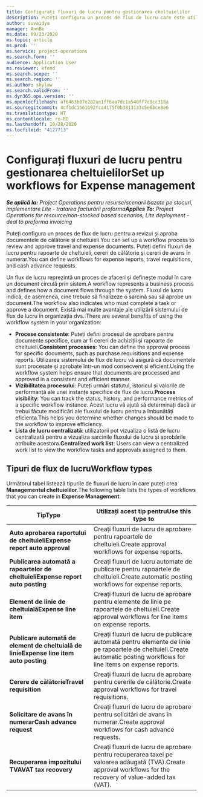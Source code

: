 ```yaml
---
title: Configurați fluxuri de lucru pentru gestionarea cheltuielilor
description: Puteți configura un proces de flux de lucru care este utilizat pentru a revizui și aproba documentele de călătorie și cheltuieli.
author: suvaidya
manager: AnnBe
ms.date: 09/23/2020
ms.topic: article
ms.prod: ''
ms.service: project-operations
ms.search.form: ''
audience: Application User
ms.reviewer: kfend
ms.search.scope: ''
ms.search.region: ''
ms.author: shylaw
ms.search.validFrom: ''
ms.dyn365.ops.version: ''
ms.openlocfilehash: af6463b07e282ae1ff6aa7dc1a540ff7c8cc318a
ms.sourcegitcommit: 4cf1dc1561b92fca4175f0b3813133c5e63ce8e6
ms.translationtype: HT
ms.contentlocale: ro-RO
ms.lasthandoff: 10/28/2020
ms.locfileid: "4127713"
---
```

# <a name="set-up-workflows-for-expense-management"></a><span data-ttu-id="31dd3-103">Configurați fluxuri de lucru pentru gestionarea cheltuielilor</span><span class="sxs-lookup"><span data-stu-id="31dd3-103">Set up workflows for Expense management</span></span>

<span data-ttu-id="31dd3-104">_**Se aplică la:** Project Operations pentru resurse/scenarii bazate pe stocuri, implementare Lite - tratarea facturării proforma_</span><span class="sxs-lookup"><span data-stu-id="31dd3-104">_**Applies To:** Project Operations for resource/non-stocked based scenarios, Lite deployment - deal to proforma invoicing_</span></span>

<span data-ttu-id="31dd3-105">Puteți configura un proces de flux de lucru pentru a revizui și aproba documentele de călătorie și cheltuieli.</span><span class="sxs-lookup"><span data-stu-id="31dd3-105">You can set up a workflow process to review and approve travel and expense documents.</span></span> <span data-ttu-id="31dd3-106">Puteți defini fluxuri de lucru pentru rapoarte de cheltuieli, cereri de călătorie și cereri de avans în numerar.</span><span class="sxs-lookup"><span data-stu-id="31dd3-106">You can define workflows for expense reports, travel requisitions, and cash advance requests.</span></span>

<span data-ttu-id="31dd3-107">Un flux de lucru reprezintă un proces de afaceri și definește modul în care un document circulă prin sistem.</span><span class="sxs-lookup"><span data-stu-id="31dd3-107">A workflow represents a business process and defines how a document flows through the system.</span></span> <span data-ttu-id="31dd3-108">Fluxul de lucru indică, de asemenea, cine trebuie să finalizeze o sarcină sau să aprobe un document.</span><span class="sxs-lookup"><span data-stu-id="31dd3-108">The workflow also indicates who must complete a task or approve a document.</span></span> <span data-ttu-id="31dd3-109">Există mai multe avantaje ale utilizării sistemului de flux de lucru în organizația dvs.:</span><span class="sxs-lookup"><span data-stu-id="31dd3-109">There are several benefits of using the workflow system in your organization:</span></span>

- <span data-ttu-id="31dd3-110">**Procese consistente**: Puteți defini procesul de aprobare pentru documente specifice, cum ar fi cereri de achiziții și rapoarte de cheltuieli.</span><span class="sxs-lookup"><span data-stu-id="31dd3-110">**Consistent processes**: You can define the approval process for specific documents, such as purchase requisitions and expense reports.</span></span> <span data-ttu-id="31dd3-111">Utilizarea sistemului de flux de lucru vă asigură că documentele sunt procesate și aprobate într-un mod consecvent și eficient.</span><span class="sxs-lookup"><span data-stu-id="31dd3-111">Using the workflow system helps ensure that documents are processed and approved in a consistent and efficient manner.</span></span>
- <span data-ttu-id="31dd3-112">**Vizibilitatea procesului**: Puteți urmări statutul, istoricul și valorile de performanță ale unei instanțe specifice de flux de lucru.</span><span class="sxs-lookup"><span data-stu-id="31dd3-112">**Process visibility**: You can track the status, history, and performance metrics of a specific workflow instance.</span></span> <span data-ttu-id="31dd3-113">Acest lucru vă ajută să determinați dacă ar trebui făcute modificări ale fluxului de lucru pentru a îmbunătăți eficiența.</span><span class="sxs-lookup"><span data-stu-id="31dd3-113">This helps you determine whether changes should be made to the workflow to improve efficiency.</span></span>
- <span data-ttu-id="31dd3-114">**Lista de lucru centralizată**: utilizatorii pot vizualiza o listă de lucru centralizată pentru a vizualiza sarcinile fluxului de lucru și aprobările atribuite acestora.</span><span class="sxs-lookup"><span data-stu-id="31dd3-114">**Centralized work list**: Users can view a centralized work list to view the workflow tasks and approvals assigned to them.</span></span> 

## <a name="workflow-types"></a><span data-ttu-id="31dd3-115">Tipuri de flux de lucru</span><span class="sxs-lookup"><span data-stu-id="31dd3-115">Workflow types</span></span>

<span data-ttu-id="31dd3-116">Următorul tabel listează tipurile de fluxuri de lucru în care puteți crea **Managementul cheltuielilor**.</span><span class="sxs-lookup"><span data-stu-id="31dd3-116">The following table lists the types of workflows that you can create in **Expense Management**.</span></span>


|              <span data-ttu-id="31dd3-117"><strong>Tip</strong></span><span class="sxs-lookup"><span data-stu-id="31dd3-117"><strong>Type</strong></span></span>              |                   <span data-ttu-id="31dd3-118"><strong>Utilizați acest tip pentru</strong></span><span class="sxs-lookup"><span data-stu-id="31dd3-118"><strong>Use this type to</strong></span></span>                   |
|-------------------------------------------------|-----------------------------------------------------------------------|
|   <span data-ttu-id="31dd3-119"><strong>Auto aprobarea raportului de cheltuieli</strong></span><span class="sxs-lookup"><span data-stu-id="31dd3-119"><strong>Expense report auto approval</strong></span></span> |            <span data-ttu-id="31dd3-120">Creați fluxuri de lucru de aprobare pentru rapoartele de cheltuieli.</span><span class="sxs-lookup"><span data-stu-id="31dd3-120">Create approval workflows for expense reports.</span></span>             |
|  <span data-ttu-id="31dd3-121"><strong>Publicarea automată a rapoartelor de cheltuieli</strong></span><span class="sxs-lookup"><span data-stu-id="31dd3-121"><strong>Expense report auto posting</strong></span></span>   |        <span data-ttu-id="31dd3-122">Creați fluxuri de lucru automate de publicare pentru rapoartele de cheltuieli.</span><span class="sxs-lookup"><span data-stu-id="31dd3-122">Create automatic posting workflows for expense reports.</span></span>        |
|       <span data-ttu-id="31dd3-123"><strong>Element de linie de cheltuială</strong></span><span class="sxs-lookup"><span data-stu-id="31dd3-123"><strong>Expense line item</strong></span></span>        |     <span data-ttu-id="31dd3-124">Creați fluxuri de lucru de aprobare pentru elemente de linie pe rapoartele de cheltuieli.</span><span class="sxs-lookup"><span data-stu-id="31dd3-124">Create approval workflows for line items on expense reports.</span></span>      |
| <span data-ttu-id="31dd3-125"><strong>Publicare automată de element de cheltuială de linie</strong></span><span class="sxs-lookup"><span data-stu-id="31dd3-125"><strong>Expense line item auto posting</strong></span></span> | <span data-ttu-id="31dd3-126">Creați fluxuri de lucru de publicare automată pentru elemente de linie pe rapoartele de cheltuieli.</span><span class="sxs-lookup"><span data-stu-id="31dd3-126">Create automatic posting workflows for line items on expense reports.</span></span> |
|       <span data-ttu-id="31dd3-127"><strong>Cerere de călătorie</strong></span><span class="sxs-lookup"><span data-stu-id="31dd3-127"><strong>Travel requisition</strong></span></span>       |          <span data-ttu-id="31dd3-128">Creați fluxuri de lucru de aprobare pentru cererile de călătorie.</span><span class="sxs-lookup"><span data-stu-id="31dd3-128">Create approval workflows for travel requisitions.</span></span>           |
|      <span data-ttu-id="31dd3-129"><strong>Solicitare de avans în numerar</strong></span><span class="sxs-lookup"><span data-stu-id="31dd3-129"><strong>Cash advance request</strong></span></span>      |         <span data-ttu-id="31dd3-130">Creați fluxuri de lucru de aprobare pentru solicitări de avans în numerar.</span><span class="sxs-lookup"><span data-stu-id="31dd3-130">Create approval workflows for cash advance requests.</span></span>          |
|        <span data-ttu-id="31dd3-131"><strong>Recuperarea impozitului TVA</strong></span><span class="sxs-lookup"><span data-stu-id="31dd3-131"><strong>VAT tax recovery</strong></span></span>        | <span data-ttu-id="31dd3-132">Creați fluxuri de lucru de aprobare pentru recuperarea taxei pe valoarea adăugată (TVA).</span><span class="sxs-lookup"><span data-stu-id="31dd3-132">Create approval workflows for the recovery of value-added tax (VAT).</span></span>  |
